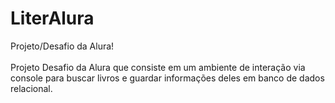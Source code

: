 # LiterAlura
<p1>Projeto/Desafio da Alura!</p1>
<br></br>
Projeto Desafio da Alura que consiste em um ambiente de interação via console para buscar livros e guardar informações deles em banco de dados relacional.
